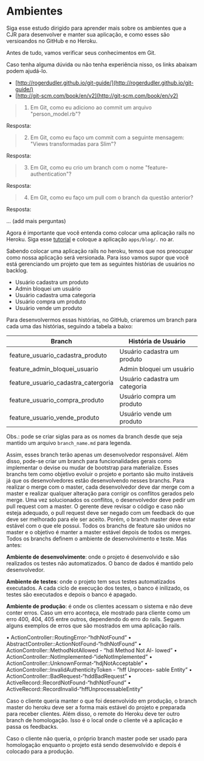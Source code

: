Ambientes
=========
 
Siga esse estudo dirigido para aprender mais sobre os ambientes que a CJR para desenvolver e manter sua aplicação, e como esses são versioandos no GitHub e no Heroku.

Antes de tudo, vamos verificar seus conhecimentos em Git.

Caso tenha alguma dúvida ou não tenha experiência nisso, os links abaixam podem ajudá-lo.

+ [http://rogerdudler.github.io/git-guide/](http://rogerdudler.github.io/git-guide/)
+ [http://git-scm.com/book/en/v2](http://git-scm.com/book/en/v2)

> 1) Em Git, como eu adiciono ao commit um arquivo "person_model.rb"?

Resposta: 

> 2) Em Git, como eu faço um commit com a seguinte mensagem: "Views transformadas para Slim"?

Resposta: 

> 3) Em Git, como eu crio um branch com o nome "feature-authentication"?

Resposta: 

> 4) Em Git, como eu faço um pull com o branch da questão anterior?

Resposta:

... (add mais perguntas)

Agora é importante que você entenda como colocar uma aplicação rails no Heroku. Siga esse [tutorial](https://devcenter.heroku.com/articles/getting-started-with-ruby#introduction) e coloque a aplicação `apps/blog/.` no ar.

Sabendo colocar uma aplicação rails no heroku, temos que nos preocupar como nossa aplicação será versionada. Para isso vamos supor que você está gerenciando um projeto que tem as seguintes histórias de usuários no backlog.

+ Usuário cadastra um produto
+ Admin bloquei um usuário
+ Usuário cadastra uma categoria
+ Usuário compra um produto
+ Usuário vende um produto

Para desenvolvermos essas histórias, no GitHub, criaremos um branch para cada uma das histórias, seguindo a tabela a baixo:

| 						       Branch | 		História de Usuário   |
|-------------------------------------|-------------------------------| 
| feature_usuario_cadastra_produto    | Usuário cadastra um produto   |
| feature_admin_bloquei_usuario       | Admin bloquei um usuário      |
| feature_usuario_cadastra_catergoria | Usuário cadastra um categoria |
| feature_usuario_compra_produto	  | Usuário compra um produto     |
| feature_usuario_vende_produto		  | Usuário vende um produto	  |

Obs.: pode se criar siglas para as os nomes da branch desde que seja mantido um arquivo `branch_name.md` para legenda.

Assim, esses branch terão apenas um desenvolvedor responsável. Além disso, pode-se criar um branch para funcionalidades gerais como implementar o devise ou mudar de bootstrap para materialize.
Esses branchs tem como objetivo evoluir o projeto e portanto são muito instáveis já que os desenvolvedores estão desenvolvendo nesses branchs.
Para realizar o merge com o master, cada desenvolvedor deve dar merge com a master e realizar qualquer alteração para corrigir os conflitos gerados pelo merge. Uma vez solucionados os conflitos, o desenvolvedor deve pedir um pull request com a master. O gerente deve revisar o código e caso não esteja adequado, o pull request deve ser negado com um feedback do que deve ser melhorado para ele ser aceito.
Porém, o branch master deve estar estável com o que ele possui. Todos os branchs de feature são unidos no master e o objetivo é manter a master estável depois de todos os merges.
Todos os branchs definem o ambiente de desenvolvimento e teste.
Mas antes:

**Ambiente de desenvolvimente**: onde o projeto é desenvolvido e são realizados os testes não automatizados. O banco de dados é mantido pelo desenvolvedor.

**Ambiente de testes**: onde o projeto tem seus testes automatizados executados. A cada ciclo de execução dos testes, o banco é inilizado, os testes são executados e depois o banco é apagado.

**Ambiente de produção**: é onde os clientes acessam o sistema e não deve conter erros. Caso um erro aconteça, ele mostrado para cliente como um erro 400, 404, 405 entre outros, dependendo do erro do rails. Seguem alguns exemplos de erros que são mostrados em uma aplicação rails.

• ActionController::RoutingError-“hdhNotFound”
• AbstractController::ActionNotFound-“hdhNotFound”
• ActionController::MethodNotAllowed - “hdi Method Not Al- lowed”
• ActionController::NotImplemented-“ideNotImplemented”
• ActionController::UnknownFormat-“hdjNotAcceptable”
• ActionController::InvalidAuthenticityToken - “hff Unproces- sable Entity”
• ActionController::BadRequest-“hddBadRequest”
• ActiveRecord::RecordNotFound-“hdhNotFound”
• ActiveRecord::RecordInvalid-“hffUnprocessableEntity”

Caso o cliente queria manter o que foi desenvolvido em produção, o branch master do heroku deve ser a forma mais estável do projeto e preparada para receber clientes. Além disso, o remote do Heroku deve ter outro branch de homologação. Isso é o local onde o cliente vê a aplicação e passa os feedbacks.

Caso o cliente não queria, o próprio branch master pode ser usado para homologação enquanto o projeto está sendo desenvolvido e depois é colocado para a produção.